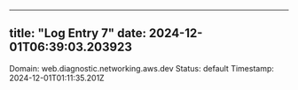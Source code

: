
---
title: "Log Entry 7"
date: 2024-12-01T06:39:03.203923
---

Domain: web.diagnostic.networking.aws.dev
Status: default
Timestamp: 2024-12-01T01:11:35.201Z
